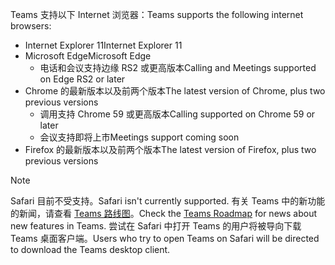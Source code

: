 <span data-ttu-id="7ba14-101">Teams 支持以下 Internet 浏览器：</span><span class="sxs-lookup"><span data-stu-id="7ba14-101">Teams supports the following internet browsers:</span></span> 
- <span data-ttu-id="7ba14-102">Internet Explorer 11</span><span class="sxs-lookup"><span data-stu-id="7ba14-102">Internet Explorer 11</span></span>
- <span data-ttu-id="7ba14-103">Microsoft Edge</span><span class="sxs-lookup"><span data-stu-id="7ba14-103">Microsoft Edge</span></span>
  - <span data-ttu-id="7ba14-104">电话和会议支持边缘 RS2 或更高版本</span><span class="sxs-lookup"><span data-stu-id="7ba14-104">Calling and Meetings supported on Edge RS2 or later</span></span>
- <span data-ttu-id="7ba14-105">Chrome 的最新版本以及前两个版本</span><span class="sxs-lookup"><span data-stu-id="7ba14-105">The latest version of Chrome, plus two previous versions</span></span>
  - <span data-ttu-id="7ba14-106">调用支持 Chrome 59 或更高版本</span><span class="sxs-lookup"><span data-stu-id="7ba14-106">Calling supported on Chrome 59 or later</span></span>
  - <span data-ttu-id="7ba14-107">会议支持即将上市</span><span class="sxs-lookup"><span data-stu-id="7ba14-107">Meetings support coming soon</span></span>
- <span data-ttu-id="7ba14-108">Firefox 的最新版本以及前两个版本</span><span class="sxs-lookup"><span data-stu-id="7ba14-108">The latest version of Firefox, plus two previous versions</span></span>

> [!NOTE]
> <span data-ttu-id="7ba14-109">Safari 目前不受支持。</span><span class="sxs-lookup"><span data-stu-id="7ba14-109">Safari isn't currently supported.</span></span> <span data-ttu-id="7ba14-110">有关 Teams 中的新功能的新闻，请查看 [Teams 路线图](http://aka.ms/TeamsRoadmap)。</span><span class="sxs-lookup"><span data-stu-id="7ba14-110">Check the [Teams Roadmap](http://aka.ms/TeamsRoadmap) for news about new features in Teams.</span></span> <span data-ttu-id="7ba14-111">尝试在 Safari 中打开 Teams 的用户将被导向下载 Teams 桌面客户端。</span><span class="sxs-lookup"><span data-stu-id="7ba14-111">Users who try to open Teams on Safari will be directed to download the Teams desktop client.</span></span>